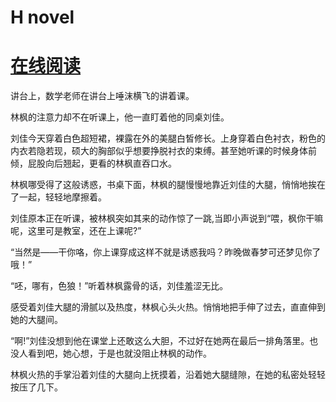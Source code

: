 # H novel

# [在线阅读](https://evilym.github.io/H-Novel/)

讲台上，数学老师在讲台上唾沫横飞的讲着课。

林枫的注意力却不在听课上，他一直盯着他的同桌刘佳。

刘佳今天穿着白色超短裙，裸露在外的美腿白皙修长。上身穿着白色衬衣，粉色的内衣若隐若现，硕大的胸部似乎想要挣脱衬衣的束缚。甚至她听课的时候身体前倾，屁股向后翘起，更看的林枫直吞口水。

林枫哪受得了这般诱惑，书桌下面，林枫的腿慢慢地靠近刘佳的大腿，悄悄地挨在了一起，轻轻地摩擦着。

刘佳原本正在听课，被林枫突如其来的动作惊了一跳,当即小声说到“喂，枫你干嘛呢，这里可是教室，还在上课呢?”

“当然是——干你咯，你上课穿成这样不就是诱惑我吗？昨晚做春梦可还梦见你了哦！”

“呸，哪有，色狼！”听着林枫露骨的话，刘佳羞涩无比。

感受着刘佳大腿的滑腻以及热度，林枫心头火热。悄悄地把手伸了过去，直直伸到她的大腿间。

“啊!”刘佳没想到他在课堂上还敢这么大胆，不过好在她两在最后一排角落里。也没人看到吧，她心想，于是也就没阻止林枫的动作。

林枫火热的手掌沿着刘佳的大腿向上抚摸着，沿着她大腿缝隙，在她的私密处轻轻按压了几下。
